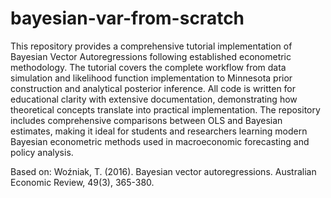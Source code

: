 # bayesian-var-from-scratch
This repository provides a comprehensive tutorial implementation of Bayesian Vector Autoregressions following established econometric methodology. The tutorial covers the complete workflow from data simulation and likelihood function implementation to Minnesota prior construction and analytical posterior inference. All code is written for educational clarity with extensive documentation, demonstrating how theoretical concepts translate into practical implementation. The repository includes comprehensive comparisons between OLS and Bayesian estimates, making it ideal for students and researchers learning modern Bayesian econometric methods used in macroeconomic forecasting and policy analysis.

Based on: Woźniak, T. (2016). Bayesian vector autoregressions. Australian Economic Review, 49(3), 365-380.

